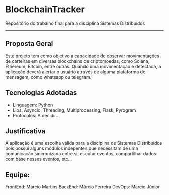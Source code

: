 # BlockchainTracker
Repositório do trabalho final para a disciplina Sistemas Distribuídos

---

## Proposta Geral

Este projeto tem como objetivo a capacidade de observar movimentações de carteiras em diversas blockchains de criptomoedas, como Solana, Ethereum, Bitcoin, entre outras. Quando uma movimentação é detectada, a aplicação deverá alertar o usuário através de alguma plataforma de mensagem, como whatsapp ou telegram.

## Tecnologias Adotadas

- Linguagem: Python
- Libs: Asyncio, Threading, Multiprocessing, Flask, Pyrogram
- Protocolos: A decidir...

## Justificativa

A aplicação é uma escolha válida para a disciplina de Sistemas Distribuídos pois possui alguns módulos indepentes que necessitam de uma comunicação sincronizada entre si, escutar eventos, compartilhar dados com base nesses eventos, etc...

## Equipe: 
FrontEnd: Márcio Martins
BackEnd: Márcio Ferreira
DevOps: Marcio Júnior

